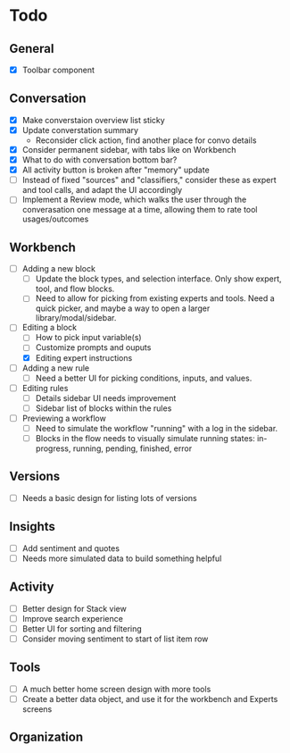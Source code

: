 # Todo

## General
- [x] Toolbar component

## Conversation
- [x] Make converstaion overview list sticky
- [x] Update converstation summary
    - Reconsider click action, find another place for convo details
- [x] Consider permanent sidebar, with tabs like on Workbench
- [x] What to do with conversation bottom bar?
- [x] All activity button is broken after "memory" update
- [ ] Instead of fixed "sources" and "classifiers," consider these as expert and tool calls, and adapt the UI accordingly
- [ ] Implement a Review mode, which walks the user through the converasation one message at a time, allowing them to rate tool usages/outcomes

## Workbench
- [ ] Adding a new block
    - [ ] Update the block types, and selection interface. Only show expert, tool, and flow blocks.
    - [ ] Need to allow for picking from existing experts and tools. Need a quick picker, and maybe a way to open a larger library/modal/sidebar.
- [ ] Editing a block
    - [ ] How to pick input variable(s)
    - [ ] Customize prompts and ouputs
    - [x] Editing expert instructions
- [ ] Adding a new rule
    - [ ] Need a better UI for picking conditions, inputs, and values.
- [ ] Editing rules
    - [ ] Details sidebar UI needs improvement
    - [ ] Sidebar list of blocks within the rules
- [ ] Previewing a workflow
    - [ ] Need to simulate the workflow "running" with a log in the sidebar.
    - [ ] Blocks in the flow needs to visually simulate running states: in-progress, running, pending, finished, error

## Versions
- [ ] Needs a basic design for listing lots of versions

## Insights
- [ ] Add sentiment and quotes
- [ ] Needs more simulated data to build something helpful

## Activity
- [ ] Better design for Stack view
- [ ] Improve search experience
- [ ] Better UI for sorting and filtering
- [ ] Consider moving sentiment to start of list item row

## Tools
- [ ] A much better home screen design with more tools
- [ ] Create a better data object, and use it for the workbench and Experts screens

## Organization